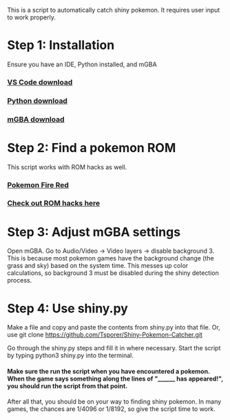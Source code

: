 This is a script to automatically catch shiny pokemon. It requires user input to work properly. 

# Step 1: Installation
Ensure you have an IDE, Python installed, and mGBA
### [VS Code download](https://code.visualstudio.com/download)
### [Python download](https://www.python.org/downloads/)
### [mGBA download](https://mgba.io/downloads.html)

# Step 2: Find a pokemon ROM
This script works with ROM hacks as well.
### [Pokemon Fire Red](https://archive.org/download/1636PokemonFireRedUSquirrels)
### [Check out ROM hacks here](https://www.pokecommunity.com/forums/rom-hacks-showcase.184/)

# Step 3: Adjust mGBA settings
Open mGBA. Go to Audio/Video -> Video layers -> disable background 3.
This is because most pokemon games have the background change (the grass and sky)
based on the system time. This messes up color calculations, so background 3
must be disabled during the shiny detection process.

# Step 4: Use shiny.py
Make a file and copy and paste the contents from shiny.py into that file. Or, use
git clone https://github.com/Tsporer/Shiny-Pokemon-Catcher.git

Go through the shiny.py steps and fill it in where necessary. Start the script
by typing python3 shiny.py into the terminal.
#### Make sure the run the script when you have encountered a pokemon. When the game says something along the lines of "______ has appeared!", you should run the script from that point.

After all that, you should be on your way to finding shiny pokemon. In many games, the chances are 1/4096 or 1/8192, so give the script time to work.

